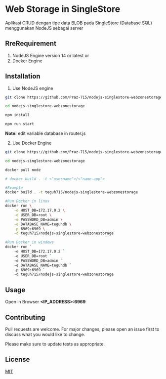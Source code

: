 # Web Storage in SingleStore

Aplikasi CRUD dengan tipe data BLOB pada SingleStore (Database SQL) menggunakan NodeJS sebagai server

## RreRequirement


1. NodeJS Engine version 14 or latest
or
2. Docker Engine


## Installation

1. Use NodeJS engine

```bash
git clone https://github.com/Praz-715/nodejs-singlestore-webzonestorage

cd nodejs-singlestore-webzonestorage

npm install

npm run start
```

**Note:** edit variable database in router.js

2. Use Docker Engine

```bash
git clone https://github.com/Praz-715/nodejs-singlestore-webzonestorage

cd nodejs-singlestore-webzonestorage

docker pull node

# docker build . -t <"username">/<"name-app">

#Example
docker build . -t teguh715/nodejs-singlestore-webzonestorage

#Run Docker in linux
docker run \
	-e HOST_DB=172.17.0.2 \
	-e USER_DB=root \
	-e PASSWORD_DB=admin \
	-e DATABASE_NAME=teguhdb \
	-p 6969:6969 \
	-d teguh715/nodejs-singlestore-webzonestorage

#Run Docker in windows
docker run `
	-e HOST_DB=172.17.0.2 `
	-e USER_DB=root `
	-e PASSWORD_DB=admin `
	-e DATABASE_NAME=teguhdb `
	-p 6969:6969 `
	-d teguh715/nodejs-singlestore-webzonestorage


```

## Usage

Open in Browser **<IP_ADDRESS>:6969**


## Contributing

Pull requests are welcome. For major changes, please open an issue first
to discuss what you would like to change.

Please make sure to update tests as appropriate.

## License

[MIT](https://choosealicense.com/licenses/mit/)